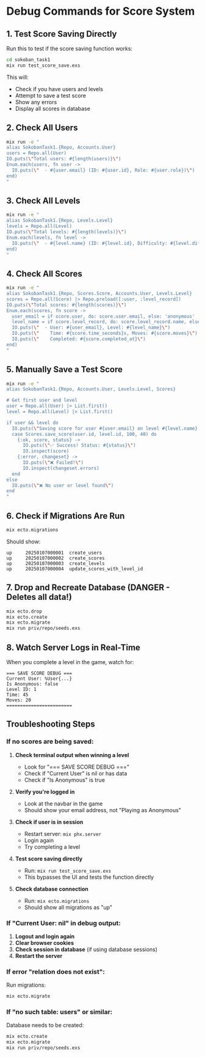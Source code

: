# Debug Commands for Score System

## 1. Test Score Saving Directly
Run this to test if the score saving function works:
```bash
cd sokoban_task1
mix run test_score_save.exs
```

This will:
- Check if you have users and levels
- Attempt to save a test score
- Show any errors
- Display all scores in database

## 2. Check All Users
```bash
mix run -e "
alias SokobanTask1.{Repo, Accounts.User}
users = Repo.all(User)
IO.puts(\"Total users: #{length(users)}\")
Enum.each(users, fn user ->
  IO.puts(\"  - #{user.email} (ID: #{user.id}, Role: #{user.role})\")
end)
"
```

## 3. Check All Levels
```bash
mix run -e "
alias SokobanTask1.{Repo, Levels.Level}
levels = Repo.all(Level)
IO.puts(\"Total levels: #{length(levels)}\")
Enum.each(levels, fn level ->
  IO.puts(\"  - #{level.name} (ID: #{level.id}, Difficulty: #{level.difficulty})\")
end)
"
```

## 4. Check All Scores
```bash
mix run -e "
alias SokobanTask1.{Repo, Scores.Score, Accounts.User, Levels.Level}
scores = Repo.all(Score) |> Repo.preload([:user, :level_record])
IO.puts(\"Total scores: #{length(scores)}\")
Enum.each(scores, fn score ->
  user_email = if score.user, do: score.user.email, else: 'anonymous'
  level_name = if score.level_record, do: score.level_record.name, else: 'unknown'
  IO.puts(\"  - User: #{user_email}, Level: #{level_name}\")
  IO.puts(\"    Time: #{score.time_seconds}s, Moves: #{score.moves}\")
  IO.puts(\"    Completed: #{score.completed_at}\")
end)
"
```

## 5. Manually Save a Test Score
```bash
mix run -e "
alias SokobanTask1.{Repo, Accounts.User, Levels.Level, Scores}

# Get first user and level
user = Repo.all(User) |> List.first()
level = Repo.all(Level) |> List.first()

if user && level do
  IO.puts(\"Saving score for user #{user.email} on level #{level.name}...\")
  case Scores.save_score(user.id, level.id, 100, 40) do
    {:ok, score, status} ->
      IO.puts(\"✅ Success! Status: #{status}\")
      IO.inspect(score)
    {:error, changeset} ->
      IO.puts(\"❌ Failed!\")
      IO.inspect(changeset.errors)
  end
else
  IO.puts(\"❌ No user or level found\")
end
"
```

## 6. Check if Migrations Are Run
```bash
mix ecto.migrations
```

Should show:
```
up     20250107000001  create_users
up     20250107000002  create_scores
up     20250107000003  create_levels
up     20250107000004  update_scores_with_level_id
```

## 7. Drop and Recreate Database (DANGER - Deletes all data!)
```bash
mix ecto.drop
mix ecto.create
mix ecto.migrate
mix run priv/repo/seeds.exs
```

## 8. Watch Server Logs in Real-Time
When you complete a level in the game, watch for:
```
=== SAVE SCORE DEBUG ===
Current User: %User{...}
Is Anonymous: false
Level ID: 1
Time: 45
Moves: 20
========================
```

## Troubleshooting Steps

### If no scores are being saved:

1. **Check terminal output when winning a level**
   - Look for "=== SAVE SCORE DEBUG ==="
   - Check if "Current User" is nil or has data
   - Check if "Is Anonymous" is true

2. **Verify you're logged in**
   - Look at the navbar in the game
   - Should show your email address, not "Playing as Anonymous"

3. **Check if user is in session**
   - Restart server: `mix phx.server`
   - Login again
   - Try completing a level

4. **Test score saving directly**
   - Run: `mix run test_score_save.exs`
   - This bypasses the UI and tests the function directly

5. **Check database connection**
   - Run: `mix ecto.migrations`
   - Should show all migrations as "up"

### If "Current User: nil" in debug output:

1. **Logout and login again**
2. **Clear browser cookies**
3. **Check session in database** (if using database sessions)
4. **Restart the server**

### If error "relation does not exist":

Run migrations:
```bash
mix ecto.migrate
```

### If "no such table: users" or similar:

Database needs to be created:
```bash
mix ecto.create
mix ecto.migrate
mix run priv/repo/seeds.exs
```

